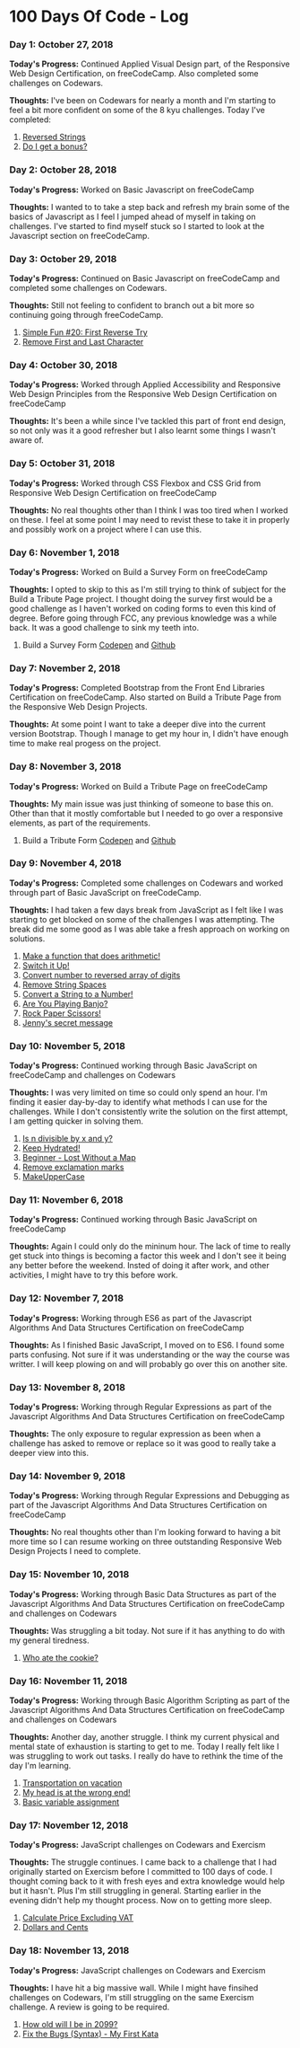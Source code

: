 # 100 Days Of Code - Log

### Day 1: October 27, 2018

**Today's Progress:** Continued Applied Visual Design part, of the Responsive Web Design Certification, on freeCodeCamp. Also completed some challenges on Codewars.

**Thoughts:** I've been on Codewars for nearly a month and I'm starting to feel a bit more confident on some of the 8 kyu challenges. Today I've completed:

1. [Reversed Strings](https://www.codewars.com/kata/5168bb5dfe9a00b126000018)
2. [Do I get a bonus?](https://www.codewars.com/kata/56f6ad906b88de513f000d96)

### Day 2: October 28, 2018

**Today's Progress:** Worked on Basic Javascript on freeCodeCamp

**Thoughts:** I wanted to to take a step back and refresh my brain some of the basics of Javascript as I feel I jumped ahead of myself in taking on challenges. I've started to find myself stuck so I started to look at the Javascript section on freeCodeCamp.

### Day 3: October 29, 2018

**Today's Progress:** Continued on Basic Javascript on freeCodeCamp and completed some challenges on Codewars.

**Thoughts:** Still not feeling to confident to branch out a bit more so continuing going through freeCodeCamp.

1. [Simple Fun #20: First Reverse Try](https://www.codewars.com/kata/5886c6b2f3b6ae33dd0000be)
2. [Remove First and Last Character](https://www.codewars.com/kata/56bc28ad5bdaeb48760009b0)

### Day 4: October 30, 2018

**Today's Progress:** Worked through Applied Accessibility and Responsive Web Design Principles from the Responsive Web Design Certification on freeCodeCamp

**Thoughts:**  It's been a while since I've tackled this part of front end design, so not only was it a good refresher but I also learnt some things I wasn't aware of.

### Day 5: October 31, 2018

**Today's Progress:** Worked through CSS Flexbox and CSS Grid from Responsive Web Design Certification on freeCodeCamp

**Thoughts:**  No real thoughts other than I think I was too tired when I worked on these. I feel at some point I may need to revist these to take it in properly and possibly work on a project where I can use this.

### Day 6: November 1, 2018

**Today's Progress:** Worked on Build a Survey Form on freeCodeCamp

**Thoughts:** I opted to skip to this as I'm still trying to think of subject for the Build a Tribute Page project. I thought doing the survey first would be a good challenge as I haven't worked on coding forms to even this kind of degree. Before going through FCC, any previous knowledge was a while back. It was a good challenge to sink my teeth into.

1. Build a Survey Form [Codepen](https://codepen.io/ssrome/pen/BGBaLW) and [Github](https://github.com/ssrome/fcc_survey_form)

### Day 7: November 2, 2018

**Today's Progress:** Completed Bootstrap from the Front End Libraries Certification on freeCodeCamp. Also started on Build a Tribute Page from the Responsive Web Design Projects.

**Thoughts:** At some point I want to take a deeper dive into the current version Bootstrap. Though I manage to get my hour in, I didn't have enough time to make real progess on the project.

### Day 8: November 3, 2018

**Today's Progress:** Worked on Build a Tribute Page on freeCodeCamp

**Thoughts:** My main issue was just thinking of someone to base this on. Other than that it mostly comfortable but I needed to go over a responsive elements, as part of the requirements.

1. Build a Tribute Form [Codepen](https://codepen.io/ssrome/pen/OooJzy) and [Github](https://github.com/ssrome/fcc_tribute-page)

### Day 9: November 4, 2018

**Today's Progress:** Completed some challenges on Codewars and worked through part of Basic JavaScript on freeCodeCamp.

**Thoughts:** I had taken a few days break from JavaScript as I felt like I was starting to get blocked on some of the challenges I was attempting. The break did me some good as I was able take a fresh approach on working on solutions.

1. [Make a function that does arithmetic!](https://www.codewars.com/kata/583f158ea20cfcbeb400000a/solutions/javascript)
2. [Switch it Up!](https://www.codewars.com/kata/5808dcb8f0ed42ae34000031/solutions/javascript)
3. [Convert number to reversed array of digits](https://www.codewars.com/kata/5583090cbe83f4fd8c000051/solutions/javascript)
4. [Remove String Spaces](https://www.codewars.com/kata/57eae20f5500ad98e50002c5/solutions/javascript)
5. [Convert a String to a Number!](https://www.codewars.com/kata/544675c6f971f7399a000e79/solutions/javascript)
6. [Are You Playing Banjo?](https://www.codewars.com/kata/53af2b8861023f1d88000832/solutions/javascript)
7. [Rock Paper Scissors!](https://www.codewars.com/kata/5672a98bdbdd995fad00000f/solutions/javascript)
8. [Jenny's secret message](https://www.codewars.com/kata/55225023e1be1ec8bc000390/solutions/javascript)

### Day 10: November 5, 2018

**Today's Progress:** Continued working through Basic JavaScript on freeCodeCamp and challenges on Codewars

**Thoughts:** I was very limited on time so could only spend an hour. I'm finding it easier day-by-day to identify what methods I can use for the challenges. While I don't consistently write the solution on the first attempt, I am getting quicker in solving them.

1. [Is n divisible by x and y?](https://www.codewars.com/kata/5545f109004975ea66000086/solutions/javascript)
2. [Keep Hydrated!](https://www.codewars.com/kata/582cb0224e56e068d800003c/solutions/javascript)
3. [Beginner - Lost Without a Map](https://www.codewars.com/kata/57f781872e3d8ca2a000007e/solutions/javascript)
4. [Remove exclamation marks](https://www.codewars.com/kata/57a0885cbb9944e24c00008e/solutions/javascript)
5. [MakeUpperCase](https://www.codewars.com/kata/57a0556c7cb1f31ab3000ad7/solutions/javascript)

### Day 11: November 6, 2018

**Today's Progress:** Continued working through Basic JavaScript on freeCodeCamp

**Thoughts:** Again I could only do the mininum hour. The lack of time to really get stuck into things is becoming a factor this week and I don't see it being any better before the weekend. Insted of doing it after work, and other activities, I might have to try this before work.

### Day 12: November 7, 2018

**Today's Progress:** Working through ES6 as part of the Javascript Algorithms And Data Structures Certification on freeCodeCamp

**Thoughts:** As I finished Basic JavaScript, I moved on to ES6. I found some parts confusing. Not sure if it was understanding or the way the course was writter. I will keep plowing on and will probably go over this on another site.

### Day 13: November 8, 2018

**Today's Progress:** Working through Regular Expressions as part of the Javascript Algorithms And Data Structures Certification on freeCodeCamp

**Thoughts:** The only exposure to regular expression as been when a challenge has asked to remove or replace so it was good to really take a deeper view into this.

### Day 14: November 9, 2018

**Today's Progress:** Working through Regular Expressions and Debugging as part of the Javascript Algorithms And Data Structures Certification on freeCodeCamp

**Thoughts:** No real thoughts other than I'm looking forward to having a bit more time so I can resume working on three outstanding Responsive Web Design Projects I need to complete.

### Day 15: November 10, 2018

**Today's Progress:** Working through Basic Data Structures as part of the Javascript Algorithms And Data Structures Certification on freeCodeCamp and challenges on Codewars

**Thoughts:** Was struggling a bit today. Not sure if it has anything to do with my general tiredness.

1. [Who ate the cookie?](https://www.codewars.com/kata/55a996e0e8520afab9000055/solutions/javascript)

### Day 16: November 11, 2018

**Today's Progress:** Working through Basic Algorithm Scripting as part of the Javascript Algorithms And Data Structures Certification on freeCodeCamp and challenges on Codewars

**Thoughts:** Another day, another struggle. I think my current physical and mental state of exhaustion is starting to get to me. Today I really felt like I was struggling to work out tasks. I really do have to rethink the time of the day I'm learning.

1. [Transportation on vacation](https://www.codewars.com/kata/568d0dd208ee69389d000016/solutions/javascript)
2. [My head is at the wrong end!](https://www.codewars.com/kata/56f699cd9400f5b7d8000b55/solutions/javascript)
3. [Basic variable assignment](https://www.codewars.com/kata/50ee6b0bdeab583673000025/solutions/javascript)

### Day 17: November 12, 2018

**Today's Progress:** JavaScript challenges on Codewars and Exercism

**Thoughts:** The struggle continues. I came back to a challenge that I had originally started on Exercism before I committed to 100 days of code. I thought coming back to it with fresh eyes and extra knowledge would help but it hasn't. Plus I'm still struggling in general. Starting earlier in the evening didn't help my thought process. Now on to getting more sleep.

1. [Calculate Price Excluding VAT](https://www.codewars.com/kata/5890d8bc9f0f422cf200006b/solutions/javascript)
2. [Dollars and Cents](https://www.codewars.com/kata/55902c5eaa8069a5b4000083/solutions/javascript)

### Day 18: November 13, 2018

**Today's Progress:** JavaScript challenges on Codewars and Exercism

**Thoughts:** I have hit a big massive wall. While I might have finsihed challenges on Codewars, I'm still struggling on the same Exercism challenge. A review is going to be required.

1. [How old will I be in 2099?](https://www.codewars.com/kata/5761a717780f8950ce001473/solutions/javascript)
2. [Fix the Bugs (Syntax) - My First Kata](https://www.codewars.com/kata/56aed32a154d33a1f3000018/solutions/javascript)

